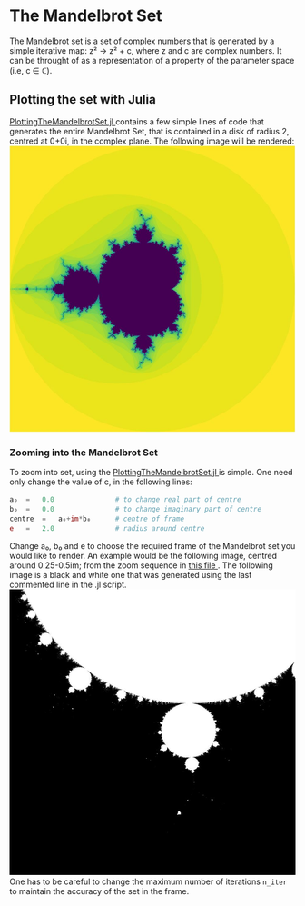 # The Mandelbrot Set
The Mandelbrot set is a set of complex numbers that is generated by a simple iterative map: z² → z² + c, where z and c are complex numbers. It can be throught of as a representation of a property of the parameter space (i.e, c ∈ ℂ).

## Plotting the set with Julia
<a href=https://github.com/Avina-cK/NLD_Julia/blob/master/MandelbrotSet/PlottingTheMandelbrotSet.jl> PlottingTheMandelbrotSet.jl </a> contains a few simple lines of code that generates the entire Mandelbrot Set, that is contained in a disk of radius 2, centred at 0+0i, in the complex plane. The following image will be rendered:
<img src=https://raw.githubusercontent.com/Avina-cK/NLD_Julia/master/MandelbrotSet/MandlebrotSet_viridis.JPG>


### Zooming into the Mandelbrot Set
To zoom into set, using the <a href=https://github.com/Avina-cK/NLD_Julia/blob/master/MandelbrotSet/PlottingTheMandelbrotSet.jl> PlottingTheMandelbrotSet.jl </a> is simple. One need only change the value of c, in the following lines:

```julia
a₀ 	=	0.0               # to change real part of centre
b₀ 	=	0.0               # to change imaginary part of centre
centre 	=	a₀+im*b₀      # centre of frame
e 	=	2.0               # radius around centre
```
Change a₀, b₀ and e to choose the required frame of the Mandelbrot set you would like to render. 
An example would be the following image, centred around 0.25-0.5im; from the zoom sequence in <a href=https://github.com/Avina-cK/NLD_Julia/tree/master/MandelbrotSet/Zoom4_around_0_25__0_5> this file </a>. The following image is a black and white one that was generated using the last commented line in the .jl script.
<img src=https://raw.githubusercontent.com/Avina-cK/NLD_Julia/master/MandelbrotSet/Zoom4_around_0_25__0_5/Zoom2.JPG >
One has to be careful to change the maximum number of iterations `n_iter` to maintain the accuracy of the set in the frame. 
